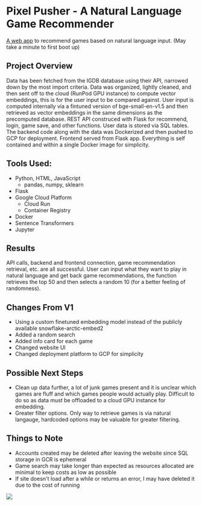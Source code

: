 # Pixel Pusher - A Natural Language Game Recommender

[A web app](https://game-recommender-v2-156728017829.us-east4.run.app) to recommend games based on natural language input.
(May take a minute to first boot up)

## Project Overview
Data has been fetched from the IGDB database using their API, narrowed down by the most import criteria. Data was organized, lightly cleaned, and then sent off to the cloud (RunPod GPU instance) to compute vector embeddings, this is for the user input to be compared against. User input is computed internally via a fintuned version of bge-small-en-v1.5 and then retrieved as vector embeddings in the same dimensions as the precomputed database. REST API construced with Flask for recommend, login, game save, and other functions. User data is stored via SQL tables. The backend code along with the data was Dockerized and then pushed to GCP for deployment. Frontend served from Flask app. Everything is self contained and within a single Docker image for simplicity.

## Tools Used:
- Python, HTML, JavaScript
  - pandas, numpy, sklearn
- Flask
- Google Cloud Platform
  - Cloud Run
  - Container Registry
- Docker
- Sentence Transformers
- Jupyter

## Results
API calls, backend and frontend connection, game recommendation retrieval, etc. are all successful. User can input what they want to play in natural language and get back game recommendations, the function retrieves the top 50 and then selects a random 10 (for a better feeling of randomness).

## Changes From V1
- Using a custom finetuned embedding model instead of the publicly available snowflake-arctic-embed2
- Added a random search
- Added info card for each game
- Changed website UI
- Changed deployment platform to GCP for simplicity

## Possible Next Steps
- Clean up data further, a lot of junk games present and it is unclear which games are fluff and which games people would actually play. Difficult to do so as data must be offloaded to a cloud GPU instance for embedding.
- Greater filter options. Only way to retrieve games is via natural langauge, hardcoded options may be valuable for greater filtering.

## Things to Note
- Accounts created may be deleted after leaving the website since SQL storage in GCR is ephemeral
- Game search may take longer than expected as resources allocated are minimal to keep costs as low as possible
- If site doesn't load after a while or returns an error, I may have deleted it due to the cost of running

![](https://github.com/razinlab/GameRecommenderV2/blob/478c433abdca21029fdb5defd6e0138e2b649733/Untitled%20video%20-%20Made%20with%20Clipchamp%20(3).gif)

